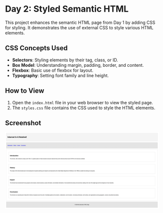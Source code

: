 # Day 2: Styled Semantic HTML

This project enhances the semantic HTML page from Day 1 by adding CSS for styling. It demonstrates the use of external CSS to style various HTML elements.

## CSS Concepts Used

- **Selectors**: Styling elements by their tag, class, or ID.
- **Box Model**: Understanding margin, padding, border, and content.
- **Flexbox**: Basic use of flexbox for layout.
- **Typography**: Setting font family and line height.

## How to View

1. Open the `index.html` file in your web browser to view the styled page.
2. The `styles.css` file contains the CSS used to style the HTML elements.

## Screenshot

![Day 1 Screenshot](../images/day-02.png)

